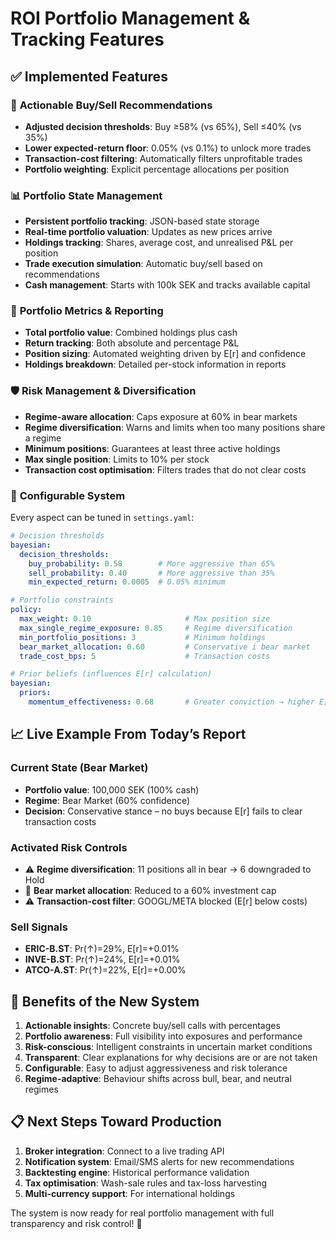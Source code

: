 # ROI Portfolio Management & Tracking Features

## ✅ Implemented Features

### 🎯 **Actionable Buy/Sell Recommendations**
- **Adjusted decision thresholds**: Buy ≥58% (vs 65%), Sell ≤40% (vs 35%)
- **Lower expected-return floor**: 0.05% (vs 0.1%) to unlock more trades
- **Transaction-cost filtering**: Automatically filters unprofitable trades
- **Portfolio weighting**: Explicit percentage allocations per position

### 📊 **Portfolio State Management**
- **Persistent portfolio tracking**: JSON-based state storage
- **Real-time portfolio valuation**: Updates as new prices arrive
- **Holdings tracking**: Shares, average cost, and unrealised P&L per position
- **Trade execution simulation**: Automatic buy/sell based on recommendations
- **Cash management**: Starts with 100k SEK and tracks available capital

### 🏦 **Portfolio Metrics & Reporting**
- **Total portfolio value**: Combined holdings plus cash
- **Return tracking**: Both absolute and percentage P&L
- **Position sizing**: Automated weighting driven by E[r] and confidence
- **Holdings breakdown**: Detailed per-stock information in reports

### 🛡️ **Risk Management & Diversification**
- **Regime-aware allocation**: Caps exposure at 60% in bear markets
- **Regime diversification**: Warns and limits when too many positions share a regime
- **Minimum positions**: Guarantees at least three active holdings
- **Max single position**: Limits to 10% per stock
- **Transaction cost optimisation**: Filters trades that do not clear costs

### 🔧 **Configurable System**
Every aspect can be tuned in `settings.yaml`:

```yaml
# Decision thresholds
bayesian:
  decision_thresholds:
    buy_probability: 0.58        # More aggressive than 65%
    sell_probability: 0.40       # More aggressive than 35%
    min_expected_return: 0.0005  # 0.05% minimum

# Portfolio constraints
policy:
  max_weight: 0.10                     # Max position size
  max_single_regime_exposure: 0.85     # Regime diversification
  min_portfolio_positions: 3           # Minimum holdings
  bear_market_allocation: 0.60         # Conservative i bear market
  trade_cost_bps: 5                    # Transaction costs

# Prior beliefs (influences E[r] calculation)
bayesian:
  priors:
    momentum_effectiveness: 0.68       # Greater conviction → higher E[r]
```

## 📈 **Live Example From Today’s Report**

### **Current State (Bear Market)**
- **Portfolio value**: 100,000 SEK (100% cash)
- **Regime**: Bear Market (60% confidence)
- **Decision**: Conservative stance – no buys because E[r] fails to clear transaction costs

### **Activated Risk Controls**
- ⚠️ **Regime diversification**: 11 positions all in bear → 6 downgraded to Hold
- 🐻 **Bear market allocation**: Reduced to a 60% investment cap
- ⚠️ **Transaction-cost filter**: GOOGL/META blocked (E[r] below costs)

### **Sell Signals**
- **ERIC-B.ST**: Pr(↑)=29%, E[r]=+0.01%
- **INVE-B.ST**: Pr(↑)=24%, E[r]=+0.01%
- **ATCO-A.ST**: Pr(↑)=22%, E[r]=+0.00%

## 🚀 **Benefits of the New System**

1. **Actionable insights**: Concrete buy/sell calls with percentages
2. **Portfolio awareness**: Full visibility into exposures and performance
3. **Risk-conscious**: Intelligent constraints in uncertain market conditions
4. **Transparent**: Clear explanations for why decisions are or are not taken
5. **Configurable**: Easy to adjust aggressiveness and risk tolerance
6. **Regime-adaptive**: Behaviour shifts across bull, bear, and neutral regimes

## 📋 **Next Steps Toward Production**

1. **Broker integration**: Connect to a live trading API
2. **Notification system**: Email/SMS alerts for new recommendations
3. **Backtesting engine**: Historical performance validation
4. **Tax optimisation**: Wash-sale rules and tax-loss harvesting
5. **Multi-currency support**: For international holdings

The system is now ready for real portfolio management with full transparency and risk control! 🎯
